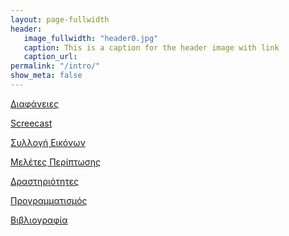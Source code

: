 ```yaml
---
layout: page-fullwidth
header:
   image_fullwidth: "header0.jpg"
   caption: This is a caption for the header image with link
   caption_url:
permalink: "/intro/"
show_meta: false
---
```



[Διαφάνειες]()

[Screecast]()

[Συλλογή Εικόνων]()

[Μελέτες Περίπτωσης]()

[Δραστηριότητες]()

[Προγραμματισμός]()

[Βιβλιογραφία]()
